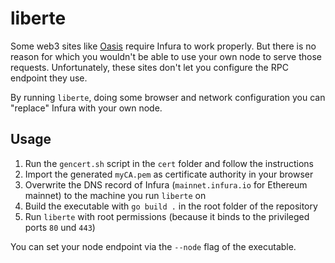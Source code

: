 # liberte

Some web3 sites like [Oasis](https://oasis.app) require Infura to work properly. But there is no reason for which you wouldn't be able to use your own node to serve those requests. Unfortunately, these sites don't let you configure the RPC endpoint they use.

By running `liberte`, doing some browser and network configuration you can "replace" Infura with your own node.

## Usage

1. Run the `gencert.sh` script in the `cert` folder and follow the instructions
2. Import the generated `myCA.pem` as certificate authority in your browser
3. Overwrite the DNS record of Infura (`mainnet.infura.io` for Ethereum mainnet) to the machine you run `liberte` on
4. Build the executable with `go build .` in the root folder of the repository
5. Run `liberte` with root permissions (because it binds to the privileged ports `80` und `443`)

You can set your node endpoint via the `--node` flag of the executable.
